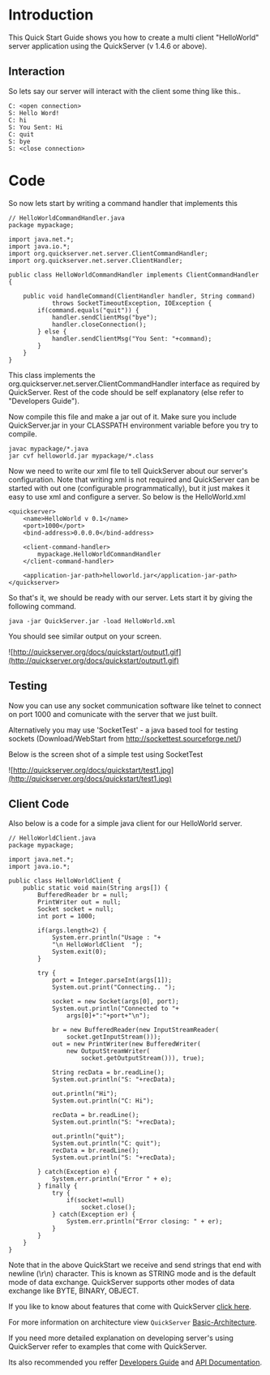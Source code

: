 # Introduction #
This Quick Start Guide shows you how to create a multi client "HelloWorld" server application using the QuickServer (v 1.4.6 or above).

## Interaction ##
So lets say our server will interact with the client some thing like this..
```
C: <open connection>
S: Hello Word!
C: hi
S: You Sent: Hi
C: quit
S: bye
S: <close connection>
```


# Code #
So now lets start by writing a command handler that implements this

```
// HelloWorldCommandHandler.java
package mypackage;

import java.net.*;
import java.io.*;
import org.quickserver.net.server.ClientCommandHandler;
import org.quickserver.net.server.ClientHandler;

public class HelloWorldCommandHandler implements ClientCommandHandler {

	public void handleCommand(ClientHandler handler, String command) 
			throws SocketTimeoutException, IOException {
		if(command.equals("quit")) {
			handler.sendClientMsg("bye");
			handler.closeConnection();
		} else {
			handler.sendClientMsg("You Sent: "+command);
		}
	}
}
```

This class implements the org.quickserver.net.server.ClientCommandHandler interface as required by QuickServer. Rest of the code should be self explanatory (else refer to "Developers Guide").

Now compile this file and make a jar out of it. Make sure you include QuickServer.jar in your CLASSPATH environment variable before you try to compile.

```
javac mypackage/*.java
jar cvf helloworld.jar mypackage/*.class
```

Now we need to write our xml file to tell QuickServer about our server's configuration. Note that writing xml is not required and QuickServer can be started with out one (configurable programmatically), but it just makes it easy to use xml and configure a server. So below is the HelloWorld.xml

```
<quickserver>
	<name>HelloWorld v 0.1</name>
	<port>1000</port>
	<bind-address>0.0.0.0</bind-address>

	<client-command-handler>
		mypackage.HelloWorldCommandHandler
	</client-command-handler>

	<application-jar-path>helloworld.jar</application-jar-path>
</quickserver>
```

So that's it, we should be ready with our server. Lets start it by giving the following command.

```
java -jar QuickServer.jar -load HelloWorld.xml
```

You should see similar output on your screen.

![http://quickserver.org/docs/quickstart/output1.gif](http://quickserver.org/docs/quickstart/output1.gif)

## Testing ##
Now you can use any socket communication software like telnet to connect on port 1000 and comunicate with the server that we just built.

Alternatively you may use 'SocketTest' - a java based tool for testing sockets (Download/WebStart from http://sockettest.sourceforge.net/)

Below is the screen shot of a simple test using SocketTest

![http://quickserver.org/docs/quickstart/test1.jpg](http://quickserver.org/docs/quickstart/test1.jpg)

## Client Code ##
Also below is a code for a simple java client for our HelloWorld server.
```
// HelloWorldClient.java
package mypackage;

import java.net.*;
import java.io.*;

public class HelloWorldClient {
	public static void main(String args[]) {
		BufferedReader br = null;
		PrintWriter out = null;
		Socket socket = null;
		int port = 1000;

		if(args.length<2) {
			System.err.println("Usage : "+
			"\n HelloWorldClient  ");
			System.exit(0);
		}

		try {
			port = Integer.parseInt(args[1]);
			System.out.print("Connecting.. ");

			socket = new Socket(args[0], port);
			System.out.println("Connected to "+
				args[0]+":"+port+"\n");

			br = new BufferedReader(new InputStreamReader(
				socket.getInputStream()));
			out = new PrintWriter(new BufferedWriter(
				new OutputStreamWriter(
					socket.getOutputStream())), true);

			String recData = br.readLine();
			System.out.println("S: "+recData);

			out.println("Hi");
			System.out.println("C: Hi");

			recData = br.readLine();
			System.out.println("S: "+recData);

			out.println("quit");
			System.out.println("C: quit");
			recData = br.readLine();
			System.out.println("S: "+recData);

		} catch(Exception e) {
			System.err.println("Error " + e);
		} finally {
			try {
				if(socket!=null)
					socket.close();
			} catch(Exception er) {
				System.err.println("Error closing: " + er);
			}
		}
	}
}
```

Note that in the above QuickStart we receive and send strings that end with newline (\r\n) character. This is known as STRING mode and is the default mode of data exchange. QuickServer supports other modes of data exchange like BYTE, BINARY, OBJECT.


If you like to know about features that come with QuickServer [click here](Features.md).


For more information on architecture view ```QuickServer``` [Basic-Architecture](Architecture.md).

If you need more detailed explanation on developing server's using QuickServer refer to examples that come with QuickServer.

Its also recommended you reffer [Developers Guide](DevelopersGuide.md) and [API Documentation](APIDocumentation.md).